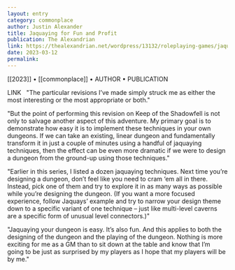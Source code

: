 ```yaml
---
layout: entry
category: commonplace
author: Justin Alexander
title: Jaquaying for Fun and Profit
publication: The Alexandrian
link: https://thealexandrian.net/wordpress/13132/roleplaying-games/jaquaying-the-dungeon-part-5-jaquaying-for-fun-and-profit
date: 2023-03-12
permalink:
---
```


[[2023]] • [[commonplace]] • AUTHOR • PUBLICATION

LINK
 
"The particular revisions I’ve made simply struck me as either the most interesting or the most appropriate or both."

"But the point of performing this revision on Keep of the Shadowfell is not only to salvage another aspect of this adventure. My primary goal is to demonstrate how easy it is to implement these techniques in your own dungeons. If we can take an existing, linear dungeon and fundamentally transform it in just a couple of minutes using a handful of jaquaying techniques, then the effect can be even more dramatic if we were to design a dungeon from the ground-up using those techniques."

"Earlier in this series, I listed a dozen jaquaying techniques. Next time you’re designing a dungeon, don’t feel like you need to cram ‘em all in there. Instead, pick one of them and try to explore it in as many ways as possible while you’re designing the dungeon. (If you want a more focused experience, follow Jaquays’ example and try to narrow your design theme down to a specific variant of one technique – just like multi-level caverns are a specific form of unusual level connectors.)"

"Jaquaying your dungeon is easy. It’s also fun. And this applies to both the designing of the dungeon and the playing of the dungeon. Nothing is more exciting for me as a GM than to sit down at the table and know that I’m going to be just as surprised by my players as I hope that my players will be by me."
